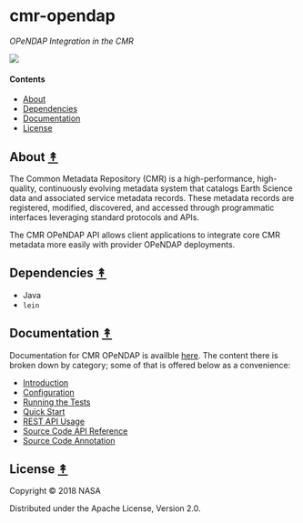 # cmr-opendap

*OPeNDAP Integration in the CMR*

[![][logo]][logo]


#### Contents

* [About](#about-)
* [Dependencies](#dependencies-)
* [Documentation](#documentation-)
* [License](#license-)


## About [&#x219F;](#contents)

The Common Metadata Repository (CMR) is a high-performance, high-quality,
continuously evolving metadata system that catalogs Earth Science data and
associated service metadata records. These metadata records are registered,
modified, discovered, and accessed through programmatic interfaces leveraging
standard protocols and APIs.

The CMR OPeNDAP API allows client applications to integrate core CMR metadata
more easily with provider OPeNDAP deployments.


## Dependencies [&#x219F;](#contents)

* Java
* `lein`


## Documentation [&#x219F;](#contents)

Documentation for CMR OPeNDAP is availble
[here](https://cmr.sit.earthdata.nasa.gov/opendap/docs). The content there
is broken down by category; some of that is offered below as a convenience:

* [Introduction](https://cmr.sit.earthdata.nasa.gov/opendap/docs/current/reference/0000-intro.html)
* [Configuration](https://cmr.sit.earthdata.nasa.gov/opendap/docs/current/reference/0500-configuration.html)
* [Running the Tests](https://cmr.sit.earthdata.nasa.gov/opendap/docs/current/reference/0750-tests.html)
* [Quick Start](https://cmr.sit.earthdata.nasa.gov/opendap/docs/current/reference/1000-quick-start.html)
* [REST API Usage](https://cmr.sit.earthdata.nasa.gov/opendap/docs/current/rest-api)
* [Source Code API Reference](https://cmr.sit.earthdata.nasa.gov/opendap/docs/current/reference/index.html)
* [Source Code Annotation](https://cmr.sit.earthdata.nasa.gov/opendap/docs/current/marginalia/index.html)


## License [&#x219F;](#contents)

Copyright © 2018 NASA

Distributed under the Apache License, Version 2.0.


<!-- Named page links below: /-->

[logo]: https://avatars2.githubusercontent.com/u/32934967?s=200&v=4
